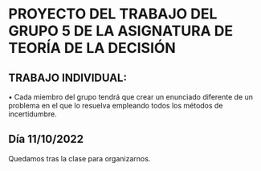 # PROYECTO DEL TRABAJO DEL GRUPO 5 DE LA ASIGNATURA DE TEORÍA DE LA DECISIÓN
## TRABAJO INDIVIDUAL:
• Cada miembro del grupo tendrá que crear un enunciado diferente de un problema en el
que lo resuelva empleando todos los métodos de incertidumbre.
## Día 11/10/2022
Quedamos tras la clase para organizarnos.
